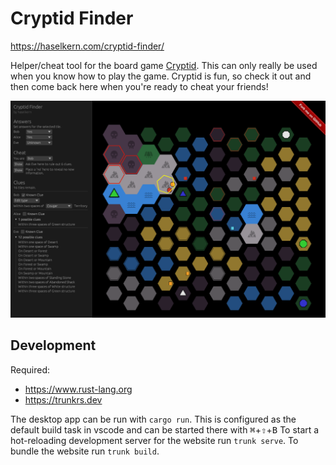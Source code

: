 # Cryptid Finder

<https://haselkern.com/cryptid-finder/>

Helper/cheat tool for the board game [Cryptid](https://boardgamegeek.com/boardgame/246784/cryptid). This can only really be used when you know how to play the game. Cryptid is fun, so check it out and then come back here when you're ready to cheat your friends!

![A preview of a game in progress.](assets/screenshot.png)

## Development

Required:
 * https://www.rust-lang.org
 * https://trunkrs.dev

The desktop app can be run with `cargo run`. This is configured as the default build task in vscode and can be started there with <kdb><kbd>⌘</kbd>+<kbd>⇧</kbd>+<kbd>B</kbd></kbd> To start a hot-reloading development server for the website run `trunk serve`. To bundle the website run `trunk build`.
